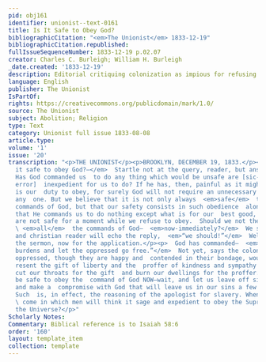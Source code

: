 ```yaml
---
pid: obj161
identifier: unionist--text-0161
title: Is It Safe to Obey God?
bibliographicCitation: "<em>The Unionist</em> 1833-12-19"
bibliographicCitation.republished: 
fullIssueSequenceNumber: 1833-12-19 p.02.07
creator: Charles C. Burleigh; William H. Burleigh
_date.created: '1833-12-19'
description: Editorial critiquing colonization as impious for refusing to obey God
language: English
publisher: The Unionist
IsPartOf: 
rights: https://creativecommons.org/publicdomain/mark/1.0/
source: The Unionist
subject: Abolition; Religion
type: Text
category: Unionist full issue 1833-08-08
article.type: 
volume: '1'
issue: '20'
transcription: "<p>THE UNIONIST</p><p>BROOKLYN, DECEMBER 19, 1833.</p><p>  <em>Is
  it safe to obey God?—</em>  Startle not at the query, reader, but answer it candidly.
  Has God commanded us  to do any thing which would be unsafe are [sic-obvious printing
  error]  inexpedient for us to do? If he has, then, painful as it might seem, it
  is our  duty to obey, for surely God will not require an unnecessary sacrifice of
  any  one. But we believe that it is not only always  <em>safe</em>  to obey the
  commands of God, but that our safety consists in such obedience  alone. We believe
  that He commands us to do nothing except what is for our  best good, and that we
  are not safe for a moment while we refuse to obey.  Should we not therefore obey
  \ <em>all</em>  the commands of God—  <em>now‑immediately?</em>  We should—the candid
  and christian reader will echo the reply,  <em>“we should!”</em>  Well—so much for
  the sermon, now for the application.</p><p>  God has commanded—  <em>“Undo the heavy
  burdens and let the oppressed go free.”</em>  Not yet, says the colonizationist—the
  oppressed, though they are happy and  contended in their bondage, would so highly
  resent the gift of liberty and the  proffer of kindness and sympathy that they would
  cut our throats for the gift  and burn our dwellings for the proffer. It would not
  be safe to obey the  command of God NOW—wait, and let us leave off sinning by degrees
  and make a  compromise with God that will leave us in our sins a few years longer.
  Such  is, in effect, the reasoning of the apologist for slavery. When will the time
  \ come in which men will think it sage and expedient to obey the Supreme Ruler  of
  the Universe?</p>"
Scholarly Notes: 
Commentary: Biblical reference is to Isaiah 58:6
order: '160'
layout: template_item
collection: template
---
```

